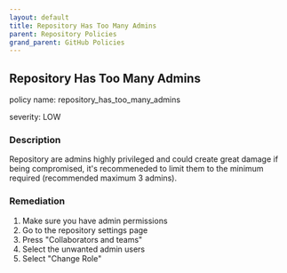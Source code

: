 ```yaml
---
layout: default
title: Repository Has Too Many Admins
parent: Repository Policies
grand_parent: GitHub Policies
---
```



## Repository Has Too Many Admins
policy name: repository_has_too_many_admins

severity: LOW

### Description
Repository are admins highly privileged and could create great damage if being compromised, it's recommeneded to limit them to the minimum required (recommended maximum 3 admins).


### Remediation
1. Make sure you have admin permissions
2. Go to the repository settings page
3. Press "Collaborators and teams"
4. Select the unwanted admin users
5. Select "Change Role"



